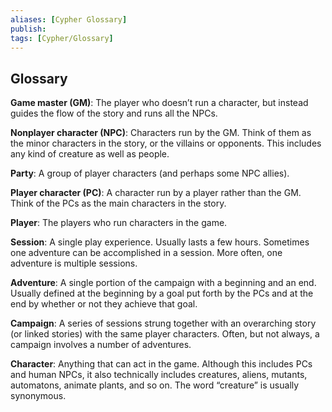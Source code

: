 ```yaml
---
aliases: [Cypher Glossary]
publish: 
tags: [Cypher/Glossary]
---
```

## Glossary

**Game master (GM)**: The player who doesn’t run a character, but instead
guides the flow of the story and runs all the NPCs.

**Nonplayer character (NPC)**: Characters run by the GM. Think of them as
the minor characters in the story, or the villains or opponents. This
includes any kind of creature as well as people.

**Party**: A group of player characters (and perhaps some NPC allies).

**Player character (PC)**: A character run by a player rather than the GM.
Think of the PCs as the main characters in the story.

**Player**: The players who run characters in the game.

**Session**: A single play experience. Usually lasts a few hours. Sometimes
one adventure can be accomplished in a session. More often, one
adventure is multiple sessions.

**Adventure**: A single portion of the campaign with a beginning and an end.
Usually defined at the beginning by a goal put forth by the PCs and at
the end by whether or not they achieve that goal.

**Campaign**: A series of sessions strung together with an overarching story
(or linked stories) with the same player characters. Often, but not
always, a campaign involves a number of adventures.

**Character**: Anything that can act in the game. Although this includes PCs
and human NPCs, it also technically includes creatures, aliens, mutants,
automatons, animate plants, and so on. The word “creature” is usually
synonymous.







